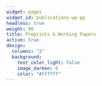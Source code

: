 ```yaml
---
widget: pages
widget_id: publications-wp-pp
headless: true
weight: 90
title: Preprints & Working Papers
active: true
design:
  columns: "2"
  background:
    text_color_light: false
    image_darken: 0
    color: "#ffffff"
---
```

